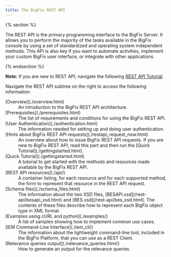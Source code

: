 ```yaml
---
title: The BigFix REST API
---
```


{% section %}

The REST API is the primary programming interface to the BigFix Server. It allows you to perform the majority of the tasks available in the BigFix console by using a set of standardized and operating system independent methods.
This API is also key if you want to automate activities, implement your custom BigFix user interface, or integrate with other applications.

{% endsection %}

**Note:** If you are new to REST API, navigate the following [REST API Tutorial](http://www.restapitutorial.com/ ).

Navigate the REST API subtree on the right to access the following information:

<dl>
  <dt>[Overview](./overview.html)</dt>
  <dd>An introduction to the BigFix REST API architecture.</dd>

  <dt>[Prerequisites](./prerequisites.html)</dt>
  <dd>The list of requirements and conditions for using the BigFix REST API.</dd>

  <dt>[User Authentication](./authentication.html)</dt>
  <dd>The information needed for setting up and doing user authentication.</dd>

  <dt>[Hints about BigFix REST API requests](./restapi_request_new.html)</dt>
  <dd>An overview about how to issue BigFix REST API requests. If you are new to BigFix REST API, read this part and then run the [Quick Tutorial](./gettingstarted.html).</dd>

  <dt>[Quick Tutorial](./gettingstarted.html)</dt>
  <dd>A tutorial to get started with the methods and resources made available by the BigFix REST API.</dd>

  <dt>[REST API resources](./api/)</dt>
  <dd>A container listing, for each resource and for each supported method, the form to represent that resource in the REST API request.</dd>

  <dt>[Schema files](./schema_files.html)</dt>
  <dd>The information about the two XSD files, [BESAPI.xsd](/rest-api/besapi_xsd.html) and [BES.xsd](/rest-api/bes_xsd.html). The contents of these files describe how to represent each BigFix object type in XML format.</dd>

  <dt>[Examples using cURL and python](./examples/)</dt>
  <dd>A list of samples showing how to implement common use cases.</dd>

  <dt>[IEM Command-Line Interface](./iem_cli/)</dt>
  <dd>The information about the lightweight command-line tool, included in the BigFix Platform, that you can use as a REST Client.</dd>

  <dt>[Relevance queries output](./relevance_queries.html/)</dt>
  <dd>How to generate an output for the relevance queries.</dd>

</dl>
